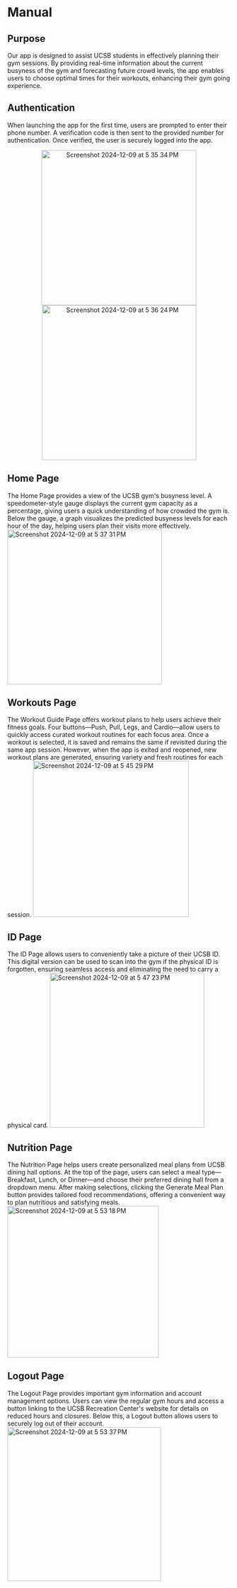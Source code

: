 # Manual

## Purpose
Our app is designed to assist UCSB students in effectively planning their gym sessions. By providing real-time information about the current busyness of the gym and forecasting future crowd levels, the app enables users to choose optimal times for their workouts, enhancing their gym going experience.

## Authentication
When launching the app for the first time, users are prompted to enter their phone number. A verification code is then sent to the provided number for authentication. Once verified, the user is securely logged into the app.
<p align="center">
  <img width="350" alt="Screenshot 2024-12-09 at 5 35 34 PM" src="https://github.com/user-attachments/assets/1fac00a0-8f2b-47ee-9224-7909041d8924">
  <img width="349" alt="Screenshot 2024-12-09 at 5 36 24 PM" src="https://github.com/user-attachments/assets/4106ba1c-39ba-48ef-8da2-79bd1a7f1535">
</p>

## Home Page
The Home Page provides a view of the UCSB gym's busyness level. A speedometer-style gauge displays the current gym capacity as a percentage, giving users a quick understanding of how crowded the gym is. Below the gauge, a graph visualizes the predicted busyness levels for each hour of the day, helping users plan their visits more effectively.
<img width="349" alt="Screenshot 2024-12-09 at 5 37 31 PM" src="https://github.com/user-attachments/assets/0bdab052-5700-4910-8c1f-32c2fb5f0c54">

## Workouts Page
The Workout Guide Page offers workout plans to help users achieve their fitness goals. Four buttons—Push, Pull, Legs, and Cardio—allow users to quickly access curated workout routines for each focus area. Once a workout is selected, it is saved and remains the same if revisited during the same app session. However, when the app is exited and reopened, new workout plans are generated, ensuring variety and fresh routines for each session.
<img width="352" alt="Screenshot 2024-12-09 at 5 45 29 PM" src="https://github.com/user-attachments/assets/7ce248a0-5d30-41d8-9e43-aeceecaf64b2">

## ID Page
The ID Page allows users to conveniently take a picture of their UCSB ID. This digital version can be used to scan into the gym if the physical ID is forgotten, ensuring seamless access and eliminating the need to carry a physical card.
<img width="349" alt="Screenshot 2024-12-09 at 5 47 23 PM" src="https://github.com/user-attachments/assets/60351814-6b30-4102-9b4c-a1c11c598602">

## Nutrition Page
The Nutrition Page helps users create personalized meal plans from UCSB dining hall options. At the top of the page, users can select a meal type—Breakfast, Lunch, or Dinner—and choose their preferred dining hall from a dropdown menu. After making selections, clicking the Generate Meal Plan button provides tailored food recommendations, offering a convenient way to plan nutritious and satisfying meals.
<img width="342" alt="Screenshot 2024-12-09 at 5 53 18 PM" src="https://github.com/user-attachments/assets/910c2308-b60b-4141-a20e-2ddb2291b70f">

## Logout Page
The Logout Page provides important gym information and account management options. Users can view the regular gym hours and access a button linking to the UCSB Recreation Center's website for details on reduced hours and closures. Below this, a Logout button allows users to securely log out of their account.
<img width="347" alt="Screenshot 2024-12-09 at 5 53 37 PM" src="https://github.com/user-attachments/assets/4c62a727-1ef9-4138-98ab-c246296dec4a">
